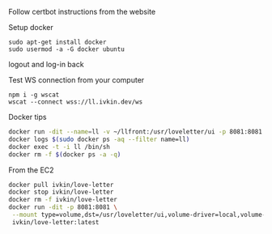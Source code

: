 Follow certbot instructions from the website

Setup docker
```
sudo apt-get install docker
sudo usermod -a -G docker ubuntu
```
logout and log-in back

Test WS connection from your computer
```
npm i -g wscat
wscat --connect wss://ll.ivkin.dev/ws
```

Docker tips
```bash
docker run -dit --name=ll -v ~/llfront:/usr/loveletter/ui -p 8081:8081 47c95378cc75
docker logs $(sudo docker ps -aq --filter name=ll)
docker exec -t -i ll /bin/sh
docker rm -f $(docker ps -a -q)
```

From the EC2
```bash
docker pull ivkin/love-letter
docker stop ivkin/love-letter
docker rm -f ivkin/love-letter
docker run -dit -p 8081:8081 \
 --mount type=volume,dst=/usr/loveletter/ui,volume-driver=local,volume-opt=type=none,volume-opt=o=bind,volume-opt=device=/home/ubuntu/llfront \
 ivkin/love-letter:latest
```